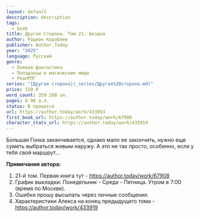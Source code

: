 ```yaml
---
layout: default
description: description
tags:
  - book
title: Другая Сторона. Том 21. Бездна
author: Родион Кораблев
publisher: Author.Today
year: "2025"
language: Русский
genre:
  - Боевая фантастика
  - Попаданцы в магические миры
  - РеалРПГ
series: "[Другая сторона](_series/Другая%20сторона.md)"
price: 159 ₽
word_count: 359 288 зн.
pages: 8.98 а.л.
status: В процессе
url: https://author.today/work/433893
first_book_url: https://author.today/work/67908
character_stats_url: https://author.today/work/433919
---
```

Большая Гонка заканчивается, однако мало ее закончить, нужно еще суметь выбраться живым наружу. А это не так просто, особенно, если у тебя свой маршрут...

**Примечания автора:**  
1. 21-й том. Первая книга тут - https://author.today/work/67908  
2. График выкладки: Понедельник - Среда - Пятница. Утром в 7:00 (время по Москве).  
3. Ошибки прошу высылать через личные сообщения.  
4. Характеристики Алекса на конец предыдущего тома - https://author.today/work/433919

#